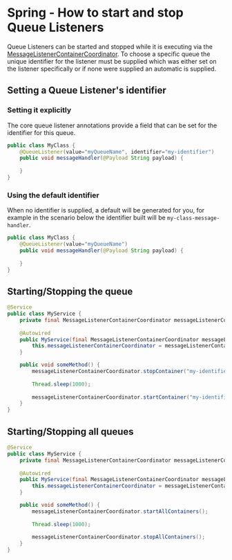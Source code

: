 # Spring - How to start and stop Queue Listeners
Queue Listeners can be started and stopped while it is executing via the
[MessageListenerContainerCoordinator](../../../java-dynamic-sqs-listener-spring/java-dynamic-sqs-listener-spring-api/src/main/java/com/jashmore/sqs/spring/container/MessageListenerContainerCoordinator.java).
To choose a specific queue the unique identifier for the listener must be supplied which was either set on the listener specifically or if none were supplied
an automatic is supplied.

## Setting a Queue Listener's identifier
 
### Setting it explicitly
The core queue listener annotations provide a field that can be set for the identifier for this queue.

```java
public class MyClass {
    @QueueListener(value="myQueueName", identifier="my-identifier")
    public void messageHandler(@Payload String payload) {
        
    }
}
```

### Using the default identifier
When no identifier is supplied, a default will be generated for you, for example in the scenario below the identifier built will be `my-class-message-handler`.

```java
public class MyClass {
    @QueueListener(value="myQueueName")
    public void messageHandler(@Payload String payload) {
        
    }
}
```

## Starting/Stopping the queue

```java
@Service
public class MyService {
    private final MessageListenerContainerCoordinator messageListenerContainerCoordinator;
    
    @Autowired
    public MyService(final MessageListenerContainerCoordinator messageListenerContainerCoordinator) {
        this.messageListenerContainerCoordinator = messageListenerContainerCoordinator;    
    }

    public void someMethod() {
        messageListenerContainerCoordinator.stopContainer("my-identifier");
        
        Thread.sleep(1000);
        
        messageListenerContainerCoordinator.startContainer("my-identifier");
    }
}
```

## Starting/Stopping all queues

```java
@Service
public class MyService {
    private final MessageListenerContainerCoordinator messageListenerContainerCoordinator;
    
    @Autowired
    public MyService(final MessageListenerContainerCoordinator messageListenerContainerCoordinator) {
        this.messageListenerContainerCoordinator = messageListenerContainerCoordinator;    
    }

    public void someMethod() {
        messageListenerContainerCoordinator.startAllContainers();
        
        Thread.sleep(1000);
        
        messageListenerContainerCoordinator.stopAllContainers();
    }
}
```
